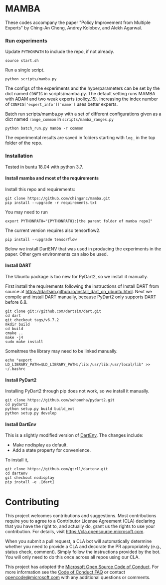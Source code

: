 # MAMBA #

These codes accompany the paper "Policy Improvement from Multiple Experts" by Ching-An Cheng, Andrey Kolobov, and Alekh Agarwal.

### Run experiments ###
Update `PYTHONPATH` to include the repo, if not already.
```
source start.sh
```
Run a single script.
```
python scripts/mamba.py
```
The configs of the experiments and the hyperparameters can be set by the dict named `CONFIG` in scripts/mamba.py. The default setting runs MAMBA with ADAM and two weak experts (policy_15). Increasing the index number of `CONFIG['expert_info']['name']` uses better experts.

Batch run scripts/mamba.py with a set of different configurations given as a dict named `range_common` in `scripts/mamba_ranges.py`
```
python batch_run.py mamba -r common
```
The experimental results are saved in folders starting with `log_` in the top folder of the repo.


### Installation ###
Tested in buntu 18.04 with python 3.7.

#### Install mamba and most of the requirements ####
Install this repo and requirements:
```
git clone https://github.com/chinganc/mamba.git
pip install --upgrade -r requirements.txt
```
You may need to run
```
export PYTHONPATH="{PYTHONPATH}:[the parent folder of mamba repo]"
```
The current version requires also tensorflow2.
```
pip install --upgrade tensorflow
```

Below we install DartENV that was used in producing the experiments in the paper. Other gym environments can also be used.


#### Install DART ####
The Ubuntu package is too new for PyDart2, so we install it manually.

First install the requirements following the instructions of Install DART from source at https://dartsim.github.io/install_dart_on_ubuntu.html.
Next we compile and install DART manually, because PyDart2 only supports DART before 6.8.
```
git clone git://github.com/dartsim/dart.git
cd dart
git checkout tags/v6.7.2
mkdir build
cd build
cmake ..
make -j4
sudo make install
```
Someitmes the library may need to be linked manually.
```
echo "export LD_LIBRARY_PATH=$LD_LIBRARY_PATH:/lib:/usr/lib:/usr/local/lib" >> ~/.bashrc
```

#### Install PyDart2 ####
Installing PyDart2 through pip does not work, so we install it manually.
```
git clone https://github.com/sehoonha/pydart2.git
cd pydart2
python setup.py build build_ext
python setup.py develop
```


#### Install DartEnv ####
This is a slightly modified version of [DartEnv](https://github.com/DartEnv/dart-env). The changes include:

* Make nodisplay as default.
* Add a state property for convenience.

To install it,
```
git clone https://github.com/gtrll/dartenv.git
cd dartenv
git checkout nodisplay
pip install -e .[dart]
```


# Contributing 

This project welcomes contributions and suggestions.  Most contributions require you to agree to a
Contributor License Agreement (CLA) declaring that you have the right to, and actually do, grant us
the rights to use your contribution. For details, visit https://cla.opensource.microsoft.com.

When you submit a pull request, a CLA bot will automatically determine whether you need to provide
a CLA and decorate the PR appropriately (e.g., status check, comment). Simply follow the instructions
provided by the bot. You will only need to do this once across all repos using our CLA.

This project has adopted the [Microsoft Open Source Code of Conduct](https://opensource.microsoft.com/codeofconduct/).
For more information see the [Code of Conduct FAQ](https://opensource.microsoft.com/codeofconduct/faq/) or
contact [opencode@microsoft.com](mailto:opencode@microsoft.com) with any additional questions or comments.

